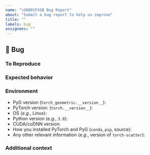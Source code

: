 ```yaml
---
name: "\U0001F41B Bug Report"
about: "Submit a bug report to help us improve"
title: ""
labels: bug
assignees: ""
---
```


## 🐛 Bug

<!-- A clear and concise description of the bug -->

### To Reproduce

<!-- A minimal example to reproduce the bug -->

### Expected behavior

<!-- A clear and concise description of what you expected to happen -->

### Environment

* PyG version (`torch_geometric.__version__`):
* PyTorch version: (`torch.__version__`):
* OS (*e.g.*, Linux):
* Python version (*e.g.*, `3.9`):
* CUDA/cuDNN version:
* How you installed PyTorch and PyG (`conda`, `pip`, source):
* Any other relevant information (*e.g.*, version of `torch-scatter`):

### Additional context

<!-- Add any other context about the problem here -->
